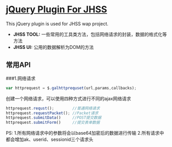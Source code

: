 # [jQuery Plugin For JHSS](https://github.com/gexiaowei/jquery.jhss)
This jQuery plugin is used for JHSS wap project.

* **JHSS TOOL:** 一些常用的工具类方法，包括网络请求的封装，数据的格式化等方法
* **JHSS UI:** 公用的数据解析为DOM的方法

## 常用API
###1.网络请求
```js
var httprequest = $.galhttprequset(url,params,callbacks);
```
创建一个网络请求，可以使用四种方式进行不同的ajax网络请求
```js
httprequest.requst();        //普通网络请求
httprequest.requestPacket(); //Packet请求
httprequest.submitData()     //POST提交数据
httprequest.submitForm()     //提交表单数据
```
PS:
1.所有网络请求中的参数将会以base64加密后的数据进行传输
2.所有请求中都会增加ak、userid、sessionid三个请求头